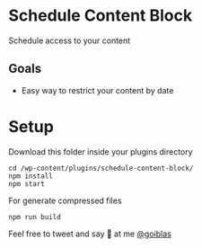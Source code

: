 # Schedule Content Block

Schedule access to your content

## Goals

- Easy way to restrict your content by date

# Setup

Download this folder inside your plugins directory

```
cd /wp-content/plugins/schedule-content-block/
npm install
npm start
```

For generate compressed files

```
npm run build
```

Feel free to tweet and say 👋 at me [@goiblas](https://twitter.com/goiblas/)
